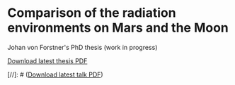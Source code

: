 Comparison of the radiation environments on Mars and the Moon
===========================================

Johan von Forstner's PhD thesis (work in progress)

[Download latest thesis PDF](https://gitlab.physik.uni-kiel.de/forstner/phd-thesis/builds/artifacts/master/raw/thesis.pdf?job=compile_thesis)

[//]: # ([Download latest talk PDF](https://gitlab.physik.uni-kiel.de/forstner/phd-thesis/builds/artifacts/master/raw/master_thesis_talk.pdf?job=compile_talk))